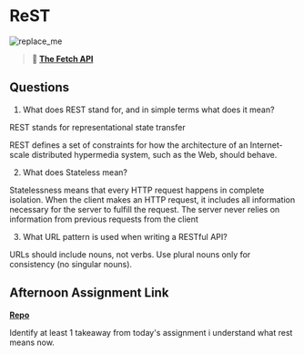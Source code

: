 # ReST

![replace_me](https://codeworks.blob.core.windows.net/public/assets/img/illustrations/placeholder.svg)

> **📖 [The Fetch API](https://codeworksacademy.com/fs-student-guide/resources/wk4/04-Fetch)**

## Questions

1. What does REST stand for, and in simple terms what does it mean?

REST stands for representational state transfer

REST defines a set of constraints for how the architecture of an Internet-scale distributed hypermedia system, such as the Web, should behave.

2. What does Stateless mean?

Statelessness means that every HTTP request happens in complete isolation. 
When the client makes an HTTP request, it includes all information necessary for the server to fulfill the request. 
The server never relies on information from previous requests from the client

3. What URL pattern is used when writing a RESTful API?

 URLs should include nouns, not verbs. Use plural nouns only for consistency (no singular nouns).

## Afternoon Assignment Link

**[Repo](https://github.com/tonyware2009/Music-Is-Fun.git>)**

Identify at least 1 takeaway from today's assignment
i understand what rest means now.